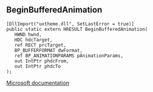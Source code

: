 ## BeginBufferedAnimation

```
[DllImport("uxtheme.dll", SetLastError = true)]
public static extern HRESULT BeginBufferedAnimation(
   HWND hwnd,
   HDC hdcTarget,
   ref RECT prcTarget,
   BP_BUFFERFORMAT dwFormat,
   ref BP_ANIMATIONPARAMS pAnimationParams,
   out IntPtr phdcFrom,
   out IntPtr phdcTo
);
```

[Microsoft documentation](https://docs.microsoft.com/en-us/windows/win32/api/uxtheme/nf-uxtheme-beginbufferedanimation)
